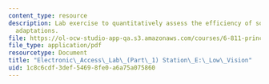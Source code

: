 ```yaml
---
content_type: resource
description: Lab exercise to quantitatively assess the efficiency of some common low-vision
  adaptations.
file: https://ol-ocw-studio-app-qa.s3.amazonaws.com/courses/6-811-principles-and-practice-of-assistive-technology-fall-2014/1c8c6cdf3def54698fe0a6a75a075860_MIT6_811F14_LowVision.pdf
file_type: application/pdf
resourcetype: Document
title: "Electronic\_Access\_Lab\_(Part\_1) Station\_E:\_Low\_Vision"
uid: 1c8c6cdf-3def-5469-8fe0-a6a75a075860
---
```

